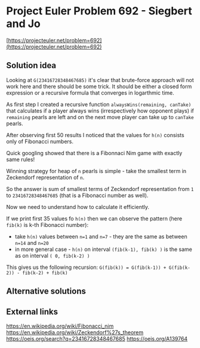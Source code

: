# Project Euler Problem 692 - Siegbert and Jo

[https://projecteuler.net/problem=692](https://projecteuler.net/problem=692)

## Solution idea

Looking at `G(23416728348467685)` it's clear that brute-force approach will not work here and there should be some trick. It should be either a closed form expression or a recursive formula that converges in logarthmic time.

As first step I created a recursive function `alwaysWins(remaining, canTake)` that calculates if a player always wins (irrespectively how opponent plays) if `remaining` pearls are left and on the next move player can take up to `canTake` pearls.

After observing first 50 results I noticed that the values for `h(n)` consists only of Fibonacci numbers.

Quick googling showed that there is a Fibonnaci Nim game with exactly same rules!

Winning strategy for heap of `n` pearls is simple - take the smallest term in Zeckendorf representation of `n`.

So the answer is sum of smallest terms of Zeckendorf representation from `1` to `23416728348467685` (that is a Fibonacci number as well).

Now we need to understand how to calculate it efficiently.

If we print first 35 values fo `h(n)` then we can observe the pattern (here `fib(k)` is k-th Fibonacci number):
- take `h(n)` values between `n=1` and `n=7` - they are the same as between `n=14` and `n=20`
- in more general case - `h(n)` on interval `(fib(k-1), fib(k) )` is the same as on interval `( 0, fib(k-2) )`

This gives us the following recursion: `G(fib(k)) = G(fib(k-1)) + G(fib(k-2)) - fib(k-2) + fib(k)`

## Alternative solutions

## External links

https://en.wikipedia.org/wiki/Fibonacci_nim
https://en.wikipedia.org/wiki/Zeckendorf%27s_theorem
https://oeis.org/search?q=23416728348467685
https://oeis.org/A139764